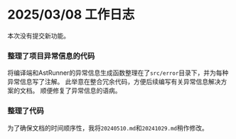 # 2025/03/08 工作日志

本次没有提交新功能。

### 整理了项目异常信息的代码

将编译端和AstRunner的异常信息生成函数整理在了``src/error``目录下，并为每种异常信息写了注解。
此举意在整合冗余代码，方便后续编写有关异常信息解决方案的文档。
顺便修复了异常信息的语病。

### 整理了代码

为了确保文档的时间顺序性，我将``20240510.md``和``20241029.md``稍作修改。